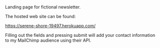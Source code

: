 Landing page for fictional newsletter.

The hosted web site can be found: 

https://serene-shore-19497.herokuapp.com/

Filling out the fields and pressing submit will add your contact information to my MailChimp audience using their API.
